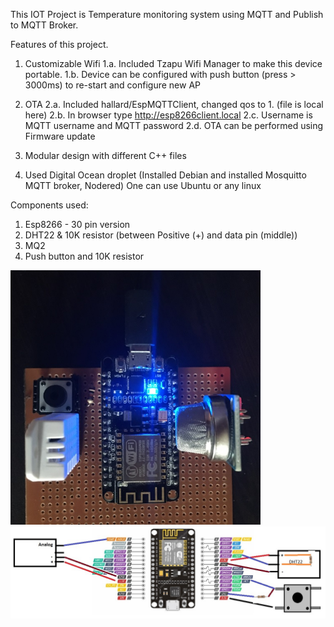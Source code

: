 This IOT Project is Temperature monitoring system using MQTT and Publish to MQTT Broker. 

Features of this project.

1. Customizable Wifi
1.a. Included Tzapu Wifi Manager to make this device portable. 
1.b. Device can be configured with push button (press > 3000ms) to re-start and configure new AP

2. OTA
2.a. Included hallard/EspMQTTClient, changed qos to 1. (file is local here)
2.b. In browser type http://esp8266client.local 
2.c. Username is MQTT username and MQTT password
2.d. OTA can be performed using Firmware update
  
3. Modular design with different C++ files

4. Used Digital Ocean droplet (Installed Debian and installed Mosquitto MQTT broker, Nodered) One can use Ubuntu or any linux

Components used:
1. Esp8266 - 30 pin version
2. DHT22 & 10K resistor (between Positive (+) and data pin (middle))
3. MQ2 
4. Push button and 10K resistor

<img src="./Completed_HW_Setup.jpg" width="400px" height="auto">
<img src="./PCB_Layout.jpg" width="800px" height="auto">
